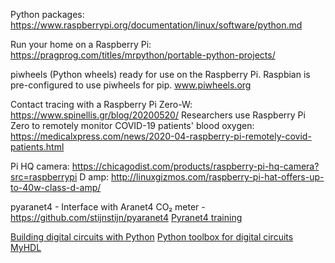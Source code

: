 Python packages: https://www.raspberrypi.org/documentation/linux/software/python.md

Run your home on a Raspberry Pi: https://pragprog.com/titles/mrpython/portable-python-projects/


piwheels (Python wheels) ready for use on the Raspberry Pi. Raspbian is pre-configured to use piwheels for pip. www.piwheels.org


Contact tracing with a Raspberry Pi Zero-W: https://www.spinellis.gr/blog/20200520/
Researchers use Raspberry Pi Zero to remotely monitor COVID-19 patients' blood oxygen: https://medicalxpress.com/news/2020-04-raspberry-pi-remotely-covid-patients.html


Pi HQ camera: https://chicagodist.com/products/raspberry-pi-hq-camera?src=raspberrypi
D amp: http://linuxgizmos.com/raspberry-pi-hat-offers-up-to-40w-class-d-amp/


pyaranet4 - Interface with Aranet4 CO₂ meter - https://github.com/stijnstijn/pyaranet4
[Pyranet4 training](https://interconnected.org/home/2022/07/14/co2)


[Building digital circuits with Python](https://github.com/LovetheFrogs/PyCircTools)
[Python toolbox for digital circuits](https://github.com/m-labs/migen)
[MyHDL](https://github.com/myhdl/myhdl)
